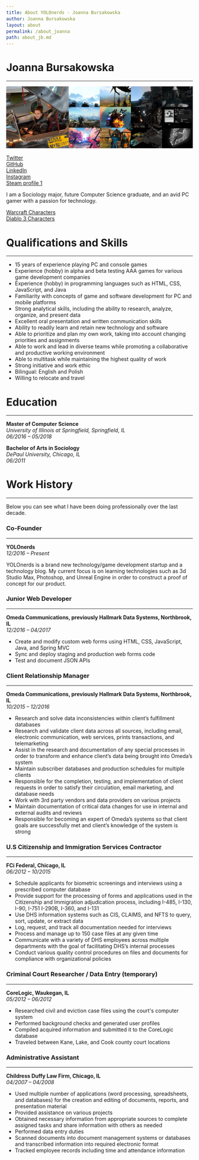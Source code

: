 ```yaml
---
title: About YOLOnerds - Joanna Bursakowska
author: Joanna Bursakowska
layout: about
permalink: /about_joanna
path: about_jb.md
---
```


# Joanna Bursakowska
***

[![Joanna Bursakowska - YOLOnerds](/assets/images/about_yolonerds_jb.jpg)](/assets/images/about_yolonerds_jb.jpg)

<a href="https://twitter.com/yolonerds" data-toggle="tooltip" title="Visit us on twitter" class="red margin-5-l"><i class="fa fa-twitter fa-2"></i></a> [Twitter](https://twitter.com/yolonerds)  
<a href="https://github.com/lzychowski" data-toggle="tooltip" title="Visit us on GitHub"  class="red margin-5-l"><i class="fa fa-github-alt fa-2"></i></a> [GitHub](https://github.com/jbursakowska)  
<a href="https://www.linkedin.com/in/leszek-zychowski" data-toggle="tooltip" title="Visit me on LinkedIn" class="red margin-5-l"><i class="fa fa-linkedin-square fa-2"></i></a> [LinkedIn](https://www.linkedin.com/in/joanna-bursakowska)  
<a href="https://www.instagram.com/yolonerds/" data-toggle="tooltip" title="Visit us on Instagram" class="red margin-5-l"><i class="fa fa-instagram fa-2"></i></a> [Instagram](https://www.instagram.com/yolonerds/)  
<a href="https://steamcommunity.com/profiles/76561197994868931" data-toggle="tooltip" title="Visit us on Steam" class="red margin-5-l"><i class="fa fa-steam-square fa-2"></i></a> [Steam profile 1](https://steamcommunity.com/profiles/76561197994868931)  

I am a Sociology major, future Computer Science graduate, and an avid PC gamer with a passion for technology.

[Warcraft Characters](http://us.battle.net/wow/en/guild/burning-blade/Killarmy/roster)  
[Diablo 3 Characters](https://us.battle.net/d3/en/profile/maxstone-1524/hero/3162184)  


# Qualifications and Skills
***
- 15 years of experience playing PC and console games
- Experience (hobby) in alpha and beta testing AAA games for various game development companies 
- Experience (hobby) in programming languages such as HTML, CSS, JavaScript, and Java 
- Familiarity with concepts of game and software development for PC and mobile platforms 
- Strong analytical skills, including the ability to research, analyze, organize, and present data 
- Excellent oral presentation and written communication skills 
- Ability to readily learn and retain new technology and software 
- Able to prioritize and plan my own work, taking into account changing priorities and assignments 
- Able to work and lead in diverse teams while promoting a collaborative and productive working environment 
- Able to multitask while maintaining the highest quality of work 
- Strong initiative and work ethic 
- Bilingual: English and Polish 
- Willing to relocate and travel 

# Education
***
**Master of Computer Science**  
*University of Illinois at Springfield, Springfield, IL*  
*06/2016 – 05/2018*

**Bachelor of Arts in Sociology**  
*DePaul University, Chicago, IL*  
*06/2011*

# Work History
***

Below you can see what I have been doing professionally over the last decade.

### Co-Founder
***
**YOLOnerds**  
*12/2016 – Present*

YOLOnerds is a brand new technology/game development startup and a technology blog.  My current focus is on learning technologies such as 3d Studio Max, Photoshop, and Unreal Engine in order to construct a proof of concept for our product.

### Junior Web Developer
***
**Omeda Communications, previously Hallmark Data Systems, Northbrook, IL**  
*12/2016 – 04/2017*

- Create and modify custom web forms using HTML, CSS, JavaScript, Java, and Spring MVC 
- Sync and deploy staging and production web forms code 
- Test and document JSON APIs 

### Client Relationship Manager
***
**Omeda Communications, previously Hallmark Data Systems, Northbrook, IL**  
*10/2015 – 12/2016*

- Research and solve data inconsistencies within client’s fulfillment databases 
- Research and validate client data across all sources, including email, electronic communication, web services, prints transactions, and telemarketing 
- Assist in the research and documentation of any special processes in order to transform and enhance client’s data being brought into Omeda’s system 
- Maintain subscriber databases and production schedules for multiple clients 
- Responsible for the completion, testing, and implementation of client requests in order to satisfy their circulation, email marketing, and database needs 
- Work with 3rd party vendors and data providers on various projects 
- Maintain documentation of critical data changes for use in internal and external audits and reviews 
- Responsible for becoming an expert of Omeda’s systems so that client goals are successfully met and client’s knowledge of the system is strong 

### U.S Citizenship and Immigration Services Contractor
***
**FCi Federal, Chicago, IL**  
*06/2012 – 10/2015*

- Schedule applicants for biometric screenings and interviews using a prescribed computer database 
- Provide support for the processing of forms and applications used in the Citizenship and Immigration adjudication process, including I-485, I-130, I-90, I-751 I-290B, I-360, and I-131 
- Use DHS information systems such as CIS, CLAIMS, and NFTS to query, sort, update, or extract data 
- Log, request, and track all documentation needed for interviews 
- Process and manage up to 150 case files at any given time 
- Communicate with a variety of DHS employees across multiple departments with the goal of facilitating DHS’s internal processes 
- Conduct various quality control procedures on files and documents for compliance with organizational policies 

### Criminal Court Researcher / Data Entry (temporary)
***
**CoreLogic, Waukegan, IL**  
*05/2012 – 06/2012*

- Researched civil and eviction case files using the court's computer system 
- Performed background checks and generated user profiles 
- Compiled acquired information and submitted it to the CoreLogic database 
- Traveled between Kane, Lake, and Cook county court locations 

### Administrative Assistant
***
**Childress Duffy Law Firm, Chicago, IL**  
*04/2007 – 04/2008*

- Used multiple number of applications (word processing, spreadsheets, and databases) for the creation and editing of documents, reports, and presentation material 
- Provided assistance on various projects 
- Obtained necessary information from appropriate sources to complete assigned tasks and share information with others as needed 
- Performed data entry duties 
- Scanned documents into document management systems or databases and transcribed information into required electronic format 
- Tracked employee records including time and attendance information 




